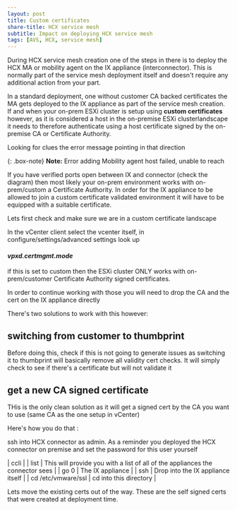 ```yaml
---
layout: post
title: Custom certificates
share-title: HCX service mesh
subtitle: Impact on deploying HCX service mesh
tags: [AVS, HCX, service mesh]
---
```


During HCX service mesh creation one of the steps in there is to deploy the HCX MA or mobility agent on the IX appliance (interconnector).  This is normally part of the service mesh deployment itself and doesn't require any additional action from your part.

In a standard deployment, one without customer CA backed certificates the MA gets deployed to the IX appliance as part of the service mesh creation.
If and when your on-prem ESXi cluster is setup using **custom certificates** however, as it is considered a host in the on-premise ESXi clusterlandscape it needs to therefore authenticate using a host certificate signed by the on-premise CA or Certificate Authority.

Looking for clues the error message pointing in that direction

{: .box-note}
**Note:** Error adding Mobility agent host failed, unable to reach <IP address of IX>

If you have verified ports open between IX and connector (check the diagram) then most likely your on-prem environment works with on-prem/custom a Certificate Authority.  In order for the IX appliance to be allowed to join a custom certificate validated environment it will have to be equipped with a suitable certificate.

Lets first check and make sure we are in a custom certificate landscape

In the vCenter client select the vcenter itself, in configure/settings/advanced settings look up

#### _vpxd.certmgmt.mode_

if this is set to custom then the ESXi cluster ONLY works with on-prem/customer Certificate Authority signed certificates.

In order to continue working with those you will need to drop the CA and the cert on the IX appliance directly

There's two solutions to work with this however:

## switching from customer to thumbprint

Before doing this, check if this is not going to generate issues as switching it to thumbprint will basically remove all validity cert checks.  It will simply check to see if there's a certificate but will not validate it

## get a new CA signed certificate

THis is the only clean solution as it will get a signed cert by the CA you want to use (same CA as the one setup in vCenter)

Here's how you do that :

ssh into HCX connector as admin.  As a reminder you deployed the HCX connector on premise and set the password for this user yourself

| ccli |
| list | This will provide you with a list of all of the appliances the connector sees |
| go 0 | The IX appliance |
| ssh | Drop into the IX appliance itself |
| cd /etc/vmware/ssl | cd into this directory |

Lets move the existing certs out of the way.  These are the self signed certs that were created at deployment time.
